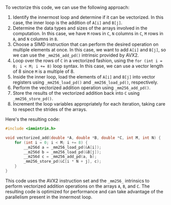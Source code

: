 
To vectorize this code, we can use the following approach:

1. Identify the innermost loop and determine if it can be vectorized. In this case, the inner loop is the addition of `A[i]` and `B[j]`.
2. Determine the data types and sizes of the arrays involved in the computation. In this case, we have `M` rows in `C`, `N` columns in `C`, `M` rows in `A`, and `N` columns in `B`.
3. Choose a SIMD instruction that can perform the desired operation on multiple elements at once. In this case, we want to add `A[i]` and `B[j]`, so we can use the `_mm256_add_pd()` intrinsic provided by AVX2.
4. Loop over the rows of `C` in a vectorized fashion, using the `for (int i = 0; i < M; i += 8)` loop syntax. In this case, we can use a vector length of 8 since `M` is a multiple of 8.
5. Inside the inner loop, load the elements of `A[i]` and `B[j]` into vector registers using `_mm256_load_pd()` and `_mm256_load_pd()`, respectively.
6. Perform the vectorized addition operation using `_mm256_add_pd()`.
7. Store the results of the vectorized addition back into `C` using `_mm256_store_pd()`.
8. Increment the loop variables appropriately for each iteration, taking care to respect the strides of the arrays.

Here's the resulting code:
```c
#include <immintrin.h>

void vectorized_add(double *A, double *B, double *C, int M, int N) {
    for (int i = 0; i < M; i += 8) {
        __m256d a = _mm256_load_pd(&A[i]);
        __m256d b = _mm256_load_pd(&B[j]);
        __m256d c = _mm256_add_pd(a, b);
        _mm256_store_pd(&C[i * N + j], c);
    }
}
```
This code uses the AVX2 instruction set and the `_mm256_` intrinsics to perform vectorized addition operations on the arrays `A`, `B`, and `C`. The resulting code is optimized for performance and can take advantage of the parallelism present in the innermost loop.

